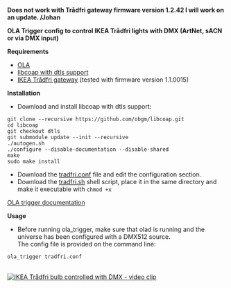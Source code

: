 **Does not work with Trådfri gateway firmware version 1.2.42
I will work on an update. /Johan**

**OLA Trigger config to control IKEA Trådfri lights with DMX (ArtNet, sACN or via DMX input)**

**Requirements**

* [OLA](https://www.openlighting.org/ola/)
* [libcoap with dtls support](https://github.com/obgm/libcoap)
* [IKEA Trådfri gateway](http://www.ikea.com) (tested with firmware version 1.1.0015)

**Installation**
  
* Download and install libcoap with dtls support:
```sudo apt-get install libtool
git clone --recursive https://github.com/obgm/libcoap.git
cd libcoap
git checkout dtls
git submodule update --init --recursive
./autogen.sh
./configure --disable-documentation --disable-shared
make
sudo make install
```
* Download the [tradfri.conf](tradfri.conf) file and edit the configuration section. 
* Download the [tradfri.sh](tradfri.sh) shell script, place it in the same directory and make it executable with `chmod +x`

[OLA trigger documentation](https://www.openlighting.org/ola/advanced-topics/ola-dmx-trigger/)

**Usage** 

* Before running ola_trigger, make sure that olad is running and the universe has been configured with a DMX512 source.  
The config file is provided on the command line:

`ola_trigger tradfri.conf`  
  <br>

[![IKEA Trådfri bulb controlled with DMX - video clip](https://i.vimeocdn.com/video/642888547_640.jpg)](https://vimeo.com/223957093)
